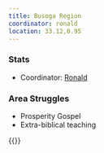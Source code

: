 ```yaml
---
title: Busoga Region
coordinator: ronald
location: 33.12,0.95
---
```


### Stats

 - Coordinator: [Ronald](/pastor/ronald)

### Area Struggles

 - Prosperity Gospel
 - Extra-biblical teaching

{{<map tiles-url="/map/uganda.pmtiles" marker-points="33.12,0.95">}}
